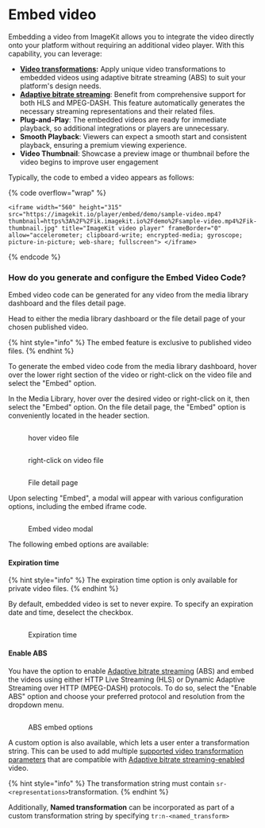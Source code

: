 # Embed video

Embedding a video from ImageKit allows you to integrate the video directly onto your platform without requiring an additional video player. With this capability, you can leverage:

* [**Video transformations**](video-transformation/)**:** Apply unique video transformations to embedded videos using adaptive bitrate streaming (ABS) to suit your platform's design needs.
* [**Adaptive bitrate streaming**](video-transformation/adaptive-bitrate-streaming.md): Benefit from comprehensive support for both HLS and MPEG-DASH. This feature automatically generates the necessary streaming representations and their related files.
* **Plug-and-Play**: The embedded videos are ready for immediate playback, so additional integrations or players are unnecessary.
* **Smooth Playback**: Viewers can expect a smooth start and consistent playback, ensuring a premium viewing experience.
* **Video Thumbnail**: Showcase a preview image or thumbnail before the video begins to improve user engagement

Typically, the code to embed a video appears as follows:

{% code overflow="wrap" %}
```
<iframe width="560" height="315" src="https://imagekit.io/player/embed/demo/sample-video.mp4?thumbnail=https%3A%2F%2Fik.imagekit.io%2Fdemo%2Fsample-video.mp4%2Fik-thumbnail.jpg" title="ImageKit video player" frameBorder="0" allow="accelerometer; clipboard-write; encrypted-media; gyroscope; picture-in-picture; web-share; fullscreen"> </iframe>
```
{% endcode %}

### How do you generate and configure the Embed Video Code?

Embed video code can be generated for any video from the media library dashboard and the files detail page.

Head to either the media library dashboard or the file detail page of your chosen published video.

{% hint style="info" %}
The embed feature is exclusive to published video files.
{% endhint %}

To generate the embed video code from the media library dashboard, hover over the lower right section of the video or right-click on the video file and select the "Embed" option.

In the Media Library, hover over the desired video or right-click on it, then select the "Embed" option. On the file detail page, the "Embed" option is conveniently located in the header section.

<div data-full-width="false">

<figure><img src="../.gitbook/assets/Screenshot 2023-10-09 at 3.15.42 PM.png" alt=""><figcaption><p>hover video file</p></figcaption></figure>

 

<figure><img src="../.gitbook/assets/Screenshot 2023-10-09 at 3.16.21 PM.png" alt=""><figcaption><p>right-click on video file</p></figcaption></figure>

</div>

<figure><img src="../.gitbook/assets/Screenshot 2023-10-09 at 3.12.48 PM.png" alt=""><figcaption><p>File detail page</p></figcaption></figure>

Upon selecting "Embed", a modal will appear with various configuration options, including the embed iframe code.

<figure><img src="../.gitbook/assets/Screenshot 2023-10-09 at 3.16.41 PM.png" alt=""><figcaption><p>Embed video modal</p></figcaption></figure>

The following embed options are available:

#### Expiration time

{% hint style="info" %}
The expiration time option is only available for private video files.
{% endhint %}

By default, embedded video is set to never expire. To specify an expiration date and time, deselect the checkbox.

<figure><img src="../.gitbook/assets/Screenshot 2023-10-09 at 3.17.07 PM.png" alt=""><figcaption><p>Expiration time</p></figcaption></figure>

#### Enable ABS

You have the option to enable [Adaptive bitrate streaming](embed-video.md#enable-abs) (ABS) and embed the videos using either HTTP Live Streaming (HLS) or Dynamic Adaptive Streaming over HTTP (MPEG-DASH) protocols. To do so, select the "Enable ABS" option and choose your preferred protocol and resolution from the dropdown menu.

<figure><img src="../.gitbook/assets/Screenshot 2023-10-11 at 1.19.11 PM.png" alt=""><figcaption><p>ABS embed options</p></figcaption></figure>

A custom option is also available, which lets a user enter a transformation string. This can be used to add multiple [supported video transformation parameters](image-transformations/resize-crop-and-other-transformations.md) that are compatible with [Adaptive bitrate streaming-enabled](video-transformation/adaptive-bitrate-streaming.md) video.

{% hint style="info" %}
The transformation string must contain `sr-<representations>`transformation.
{% endhint %}

Additionally, **Named transformation** can be incorporated as part of a custom transformation string by specifying `tr:n-<named_transform>`
